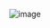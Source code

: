 ![image](https://user-images.githubusercontent.com/115390302/194743195-c8771f10-61eb-47b6-af2a-86b7d6af48c7.png)
